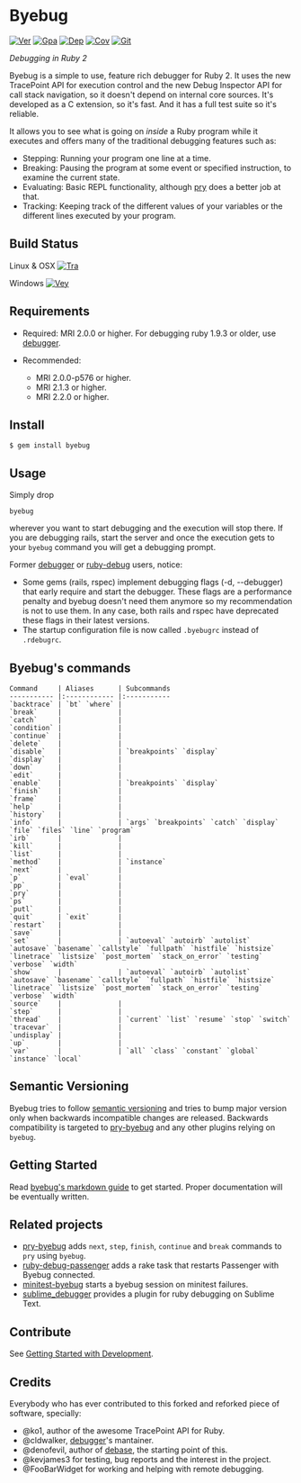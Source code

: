 # Byebug

[![Ver][gem]][gem_url]
[![Gpa][gpa]][gpa_url]
[![Dep][dep]][dep_url]
[![Cov][cov]][cov_url]
[![Git][tip]][tip_url]

[gem]: https://img.shields.io/gem/v/byebug.svg
[gpa]: https://img.shields.io/codeclimate/github/deivid-rodriguez/byebug.svg
[dep]: https://img.shields.io/gemnasium/deivid-rodriguez/byebug.svg
[cov]: https://img.shields.io/codeclimate/coverage/github/deivid-rodriguez/byebug.svg
[tip]: https://img.shields.io/gittip/deivid-rodriguez.svg

[gem_url]: https://rubygems.org/gems/byebug
[gpa_url]: https://codeclimate.com/github/deivid-rodriguez/byebug
[dep_url]: https://gemnasium.com/deivid-rodriguez/byebug
[cov_url]: https://codeclimate.com/github/deivid-rodriguez/byebug
[tip_url]: https://www.gittip.com/deivid-rodriguez

_Debugging in Ruby 2_

Byebug is a simple to use, feature rich debugger for Ruby 2. It uses the new
TracePoint API for execution control and the new Debug Inspector API for call
stack navigation, so it doesn't depend on internal core sources. It's developed
as a C extension, so it's fast. And it has a full test suite so it's reliable.

It allows you to see what is going on _inside_ a Ruby program while it executes
and offers many of the traditional debugging features such as:

* Stepping: Running your program one line at a time.
* Breaking: Pausing the program at some event or specified instruction, to
examine the current state.
* Evaluating: Basic REPL functionality, although [pry][] does a better job at
that.
* Tracking: Keeping track of the different values of your variables or the
different lines executed by your program.


## Build Status

Linux & OSX [![Tra][tra]][tra_url]

Windows [![Vey][vey]][vey_url]

[tra]: https://img.shields.io/travis/deivid-rodriguez/byebug.svg?branch=master
[vey]: https://ci.appveyor.com/api/projects/status/github/deivid-rodriguez/byebug?svg=true

[tra_url]: https://travis-ci.org/deivid-rodriguez/byebug
[vey_url]: https://ci.appveyor.com/project/deivid-rodriguez/byebug


## Requirements

* Required: MRI 2.0.0 or higher. For debugging ruby 1.9.3 or older, use
[debugger][].

* Recommended:
  - MRI 2.0.0-p576 or higher.
  - MRI 2.1.3 or higher.
  - MRI 2.2.0 or higher.


## Install

    $ gem install byebug


## Usage

Simply drop

    byebug

wherever you want to start debugging and the execution will stop there. If you
are debugging rails, start the server and once the execution gets to your
`byebug` command you will get a debugging prompt.

Former [debugger][] or [ruby-debug][] users, notice:

* Some gems (rails, rspec) implement debugging flags (-d, --debugger) that early
require and start the debugger. These flags are a performance penalty and byebug
doesn't need them anymore so my recommendation is not to use them. In any case,
both rails and rspec have deprecated these flags in their latest versions.  
* The startup configuration file is now called `.byebugrc` instead of
`.rdebugrc`.


## Byebug's commands

    Command     | Aliases      | Subcommands
    ----------- |:------------ |:-----------
    `backtrace` | `bt` `where` |
    `break`     |              |
    `catch`     |              |
    `condition` |              |
    `continue`  |              |
    `delete`    |              |
    `disable`   |              | `breakpoints` `display`
    `display`   |              |
    `down`      |              |
    `edit`      |              |
    `enable`    |              | `breakpoints` `display`
    `finish`    |              |
    `frame`     |              |
    `help`      |              |
    `history`   |              |
    `info`      |              | `args` `breakpoints` `catch` `display` `file` `files` `line` `program`
    `irb`       |              |
    `kill`      |              |
    `list`      |              |
    `method`    |              | `instance`
    `next`      |              |
    `p`         | `eval`       |
    `pp`        |              |
    `pry`       |              |
    `ps`        |              |
    `putl`      |              |
    `quit`      | `exit`       |
    `restart`   |              |
    `save`      |              |
    `set`       |              | `autoeval` `autoirb` `autolist` `autosave` `basename` `callstyle` `fullpath` `histfile` `histsize` `linetrace` `listsize` `post_mortem` `stack_on_error` `testing` `verbose` `width`
    `show`      |              | `autoeval` `autoirb` `autolist` `autosave` `basename` `callstyle` `fullpath` `histfile` `histsize` `linetrace` `listsize` `post_mortem` `stack_on_error` `testing` `verbose` `width`
    `source`    |              |
    `step`      |              |
    `thread`    |              | `current` `list` `resume` `stop` `switch`
    `tracevar`  |              |
    `undisplay` |              |
    `up`        |              |
    `var`       |              | `all` `class` `constant` `global` `instance` `local`


## Semantic Versioning

Byebug tries to follow [semantic versioning](http://semver.org) and tries to
bump major version only when backwards incompatible changes are released.
Backwards compatibility is targeted to [pry-byebug][] and any other plugins
relying on `byebug`.


## Getting Started

Read [byebug's markdown
guide](https://github.com/deivid-rodriguez/byebug/blob/master/GUIDE.md) to get
started. Proper documentation will be eventually written.


## Related projects

* [pry-byebug][] adds `next`, `step`, `finish`, `continue` and `break` commands
to `pry` using `byebug`.
* [ruby-debug-passenger][] adds a rake task that restarts Passenger with Byebug
connected.
* [minitest-byebug][] starts a byebug session on minitest failures.
* [sublime_debugger][] provides a plugin for ruby debugging on Sublime Text.


## Contribute

See [Getting Started with Development](CONTRIBUTING.md).


## Credits

Everybody who has ever contributed to this forked and reforked piece of
software, specially:

* @ko1, author of the awesome TracePoint API for Ruby.
* @cldwalker, [debugger][]'s mantainer.
* @denofevil, author of [debase][], the starting point of this.
* @kevjames3 for testing, bug reports and the interest in the project.
* @FooBarWidget for working and helping with remote debugging.

[debugger]: https://github.com/cldwalker/debugger
[pry]: https://github.com/pry/pry
[ruby-debug]: https://github.com/mark-moseley/ruby-debug
[debase]: https://github.com/denofevil/debase
[pry-byebug]: https://github.com/deivid-rodriguez/pry-byebug
[ruby-debug-passenger]: https://github.com/davejamesmiller/ruby-debug-passenger
[minitest-byebug]: https://github.com/kaspth/minitest-byebug
[sublime_debugger]: https://github.com/shuky19/sublime_debugger
